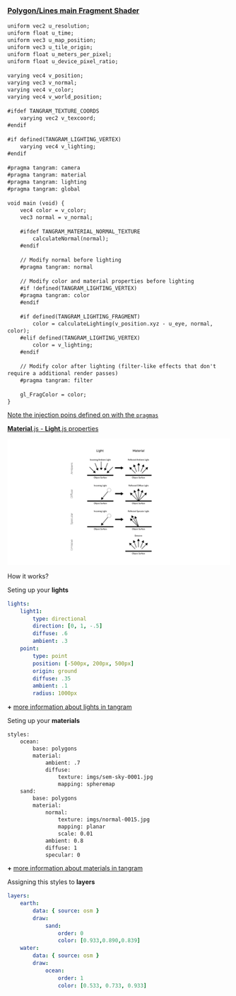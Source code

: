 <!-- .slide: data-background="#ffff" -->
### [Polygon/Lines main **Fragment** Shader](https://github.com/tangrams/tangram/blob/master/src/styles/polygons/polygons_fragment.glsl)

```
uniform vec2 u_resolution;
uniform float u_time;
uniform vec3 u_map_position;
uniform vec3 u_tile_origin;
uniform float u_meters_per_pixel;
uniform float u_device_pixel_ratio;

varying vec4 v_position;
varying vec3 v_normal;
varying vec4 v_color;
varying vec4 v_world_position;

#ifdef TANGRAM_TEXTURE_COORDS
    varying vec2 v_texcoord;
#endif

#if defined(TANGRAM_LIGHTING_VERTEX)
    varying vec4 v_lighting;
#endif

#pragma tangram: camera
#pragma tangram: material
#pragma tangram: lighting
#pragma tangram: global

void main (void) {
    vec4 color = v_color;
    vec3 normal = v_normal;

    #ifdef TANGRAM_MATERIAL_NORMAL_TEXTURE
        calculateNormal(normal);
    #endif

    // Modify normal before lighting
    #pragma tangram: normal

    // Modify color and material properties before lighting
    #if !defined(TANGRAM_LIGHTING_VERTEX)
    #pragma tangram: color
    #endif

    #if defined(TANGRAM_LIGHTING_FRAGMENT)
        color = calculateLighting(v_position.xyz - u_eye, normal, color);
    #elif defined(TANGRAM_LIGHTING_VERTEX)
        color = v_lighting;
    #endif

    // Modify color after lighting (filter-like effects that don't require a additional render passes)
    #pragma tangram: filter

    gl_FragColor = color;
}
```
[Note the injection poins defined on with the ```pragmas```](https://github.com/tangrams/tangram/tree/master/src/gl/shaders)



[**Material**.js - **Light**.js properties](https://github.com/tangrams/tangram/blob/master/src/gl/shaders/)

![](imgs/material.png)


How it works?


Seting up your **lights**
```yaml
lights:
    light1:
        type: directional
        direction: [0, 1, -.5]
        diffuse: .6
        ambient: .3
    point:
        type: point
        position: [-500px, 200px, 500px]
        origin: ground
        diffuse: .35
        ambient: .1
        radius: 1000px
```
**+** [more information about lights in tangram](https://mapzen.com/documentation/tangram/Lights-Overview/)


Seting up your **materials**
```
styles:
    ocean:
        base: polygons
        material:
            ambient: .7
            diffuse:
                texture: imgs/sem-sky-0001.jpg
                mapping: spheremap
    sand:
        base: polygons
        material:
            normal:
                texture: imgs/normal-0015.jpg
                mapping: planar
                scale: 0.01
            ambient: 0.8
            diffuse: 1
            specular: 0
```
**+** [more information about materials in tangram](https://mapzen.com/documentation/tangram/Materials-Overview/)


Assigning this styles to **layers**
```yaml
layers:
    earth:
        data: { source: osm }
        draw:
            sand:
                order: 0
                color: [0.933,0.890,0.839]
    water:
        data: { source: osm }
        draw:
            ocean:
                order: 1
                color: [0.533, 0.733, 0.933]
```
